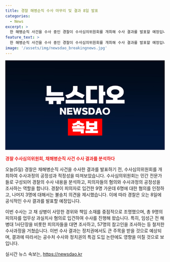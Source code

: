 ```yaml
---
title: 경찰 해병순직 수사 마무리 및 결과 8일 발표
categories:
  - News
excerpt: >
  한 해병순직 사건을 수사 중인 경찰이 수사심의위원회를 개최해 수사 결과를 발표할 예정입니다. 수사심의위원회는 피의자의 적정성과 수사의 공정성을 검토하는데, 6명 송치 의견, 3명 불송치 의견을 제시했습니다. 경찰은 8일 공식적인 수사 결과를 발표할 예정이며, 이는 채 상병 순직 사건에 대한 첫 판단으로, 정치권에서 파장을 일으킬 전망입니다. 이에 따라 공수처 수사와 정치권의 특검 도입 논란에도 영향을 미칠 것으로 보입니다. (150자)
feature_text: >
  한 해병순직 사건을 수사 중인 경찰이 수사심의위원회를 개최해 수사 결과를 발표할 예정입니다. 수사심의위원회는 피의자의 적정성과 수사의 공정성을 검토하는데, 6명 송치 의견, 3명 불송치 의견을 제시했습니다. 경찰은 8일 공식적인 수사 결과를 발표할 예정이며, 이는 채 상병 순직 사건에 대한 첫 판단으로, 정치권에서 파장을 일으킬 전망입니다. 이에 따라 공수처 수사와 정치권의 특검 도입 논란에도 영향을 미칠 것으로 보입니다. (150자)
image: '/assets/img/newsdao_breakingnews.jpg'
---
```


<p><img src="/assets/img/newsdao_breakingnews.jpg" alt="pcversion 속보" /></p>

<p><b><span style="color: #ee2323;">경찰 수사심의위원회, 채해병순직 사건 수사 결과를 분석하다</span></b></p>

<p>오늘(5일) 경찰은 채해병순직 사건을 수사한 결과를 발표하기 전, 수사심의위원회를 개최하여 수사과정의 공정성과 적정성을 따져보았습니다. 수사심의위원회는 민간 전문가들로 구성되어 경찰의 수사 내용을 분석하고, 피의자들의 혐의와 수사과정의 공정성을 조사하는 역할을 합니다. 경찰이 피의자로 입건한 9명 가운데 6명에 대한 혐의를 인정하고, 나머지 3명에 대해서는 불송치 의견을 제시했습니다. 이에 따라 경찰은 오는 8일에 공식적인 수사 결과를 발표할 예정입니다.</p>

<p>이번 수사는 고 채 상병이 사망한 경위와 책임 소재를 중점적으로 조명했으며, 총 9명의 피의자를 업무상 과실치사 혐의로 입건하여 수사를 진행해 왔습니다. 특히, 임성근 전 해병대 1사단장을 비롯한 피의자들을 대면 조사하고, 57명의 참고인을 조사하는 등 철저한 수사과정을 거쳤습니다. 이번 수사 결과는 정치권에서도 큰 주목을 받을 것으로 예상되며, 결과에 따라서는 공수처 수사와 정치권의 특검 도입 논란에도 영향을 미칠 것으로 보입니다.</p>
실시간 뉴스 속보는, <a href="https://newsdao.kr" rel="dofollow">https://newsdao.kr</a>



